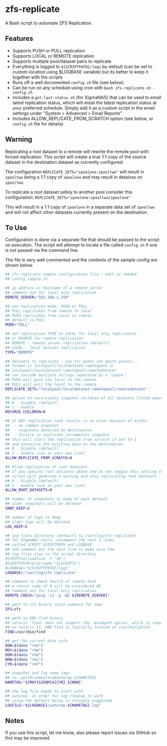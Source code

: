 zfs-replicate
=============

A Bash script to automate ZFS Replication.

Features
--------

- Supports PUSH or PULL replication
- Supports LOCAL or REMOTE replication
- Supports multiple pool/dataset pairs to replicate
- Everything is logged to `${SCRIPTPATH}/logs` by default (can be set to custom location using $LOGBASE variable) but its better to keep it together with the scripts
- Runs off a well documented `config.sh` file (see below)
- Can be run on any schedule using cron with `bash zfs-replicate.sh -config.sh`
- Includes a `get-last-status.sh` (for XigmaNAS) that can be used to email latest replication status, which will email the latest replication status at your preferred schedule. Simply add it as a custom script in the email settings under "System > Advanced > Email Reports"
- Includes ALLOW_REPLICATE_FROM_SCRATCH option (see below, or `config.sh` file for details)

Warning
-------

Replicating a root dataset to a remote will rewrite the remote pool with forced replication.  This script will create a true 1:1 copy of the source dataset in the destination dataset as currently configured.

The configuration ```REPLICATE_SETS="zpoolone:zpooltwo"``` will result in ```zpooltwo``` being a 1:1 copy of ```zpoolone``` and may result in dataloss on ```zpooltwo```.

To replicate a root dataset safely to another pool consider this configuration: ```REPLICATE_SETS="zpoolone:zpooltwo/zpoolone"```

This will result in a 1:1 copy of ```zpoolone``` in a separate data set of ```zpooltwo``` and will not affect other datasets currently present on the destination.

To Use
------

Configuration is done via a separate file that should be passed to the script on execution. The script will attempt to locate a file called ```config.sh``` if one is not passed via the command line.

The file is very well commented and the contents of the sample config are shown below.

```bash
## zfs-replicate sample configuration file - edit as needed
## config.sample.sh

## ip address or hostname of a remote server
## comment out for local only replication
REMOTE_SERVER="192.168.1.250"

## set replication mode, PUSH or PULL
## PULL replicates from remote to local
## PUSH replicates from local to remote
## default is PULL
MODE="PULL"

## set replication TYPE to LOCAL for local only replication
## or REMOTE for remote replication
## REMOTE - remote server replication (default)
## LOCAL - local dataset replication
TYPE="REMOTE"

## datasets to replicate - use zfs paths not mount points...
## format is localpool/localdataset:remotepool or
## localpool/localdataset:remotepool/remotedataset
## can include multiple strings separated by a "space"
## PUSH will push the local to the remote
## PULL will pull the local to the remote
REPLICATE_SETS="localpool/localdataset:remotepool/remotedataset"

## option to recursively snapshot children of all datasets listed above
## 0 - disable (default)
## 1 - enable
RECURSE_CHILDREN=0

## if ANY replication task results in an error because of either
##  - no common snapshot
##  - snapshots detected on destination
##  - failure to replicate incremental snapshot
## this will start the replication from scratch if set to 1
## and overwrite the existing data on the destination
## 0 - disable (default)
## 1 - enable (use at your own risk)
ALLOW_REPLICATE_FROM_SCRATCH=0

## Allow replication of root datasets
## if you specify root datasets above and do not toggle this setting the
## script will generate a warning and skip replicating root datasets
## 0 - disable (default)
## 1 - enable (use at your own risk)
ALLOW_ROOT_DATASETS=0

## number of snapshots to keep of each dataset
## older snapshots will be deleted
SNAP_KEEP=2

## number of logs to keep
## older logs will be deleted
LOG_KEEP=5

## log files directory (defaults to /var/log/zfs-replicate)
## for XigmaNAS users, uncomment the next 3 lines
## called SCRIPT SCRIPTPATH and LOGBASE
## and comment out the last line to make sure the 
## log files stay in the script directory
#SCRIPT=$(readlink -f "$0")
#SCRIPTPATH=$(dirname "${SCRIPT}")
#LOGBASE="${SCRIPTPATH}/logs"
LOGBASE="/var/log/zfs-replicate"

## command to check health of remote host
## a return code of 0 will be considered OK
## comment out for local only replication
REMOTE_CHECK="ping -c1 -q -W2 ${REMOTE_SERVER}"

## path to zfs binary (only command for now)
ZFS=zfs

## path to GNU find binary
## solaris `find` does not support the -maxdepth option, which is required
## on solaris 11, GNU find is typically located at /usr/bin/gfind
FIND=/usr/bin/find

## get the current date info
DOW=$(date "+%a")
MOY=$(date "+%m")
DOM=$(date "+%d")
NOW=$(date "+%s")
CYR=$(date "+%Y")

## snapshot and log name tags
## ie: pool0/someplace@autorep-${NAMETAG}
NAMETAG="${MOY}${DOM}${CYR}_${NOW}"

## the log file needs to start with
## autorep- in order for log cleanup to work
## using the default below is strongly suggested
LOGFILE="${LOGBASE}/autorep-${NAMETAG}.log"
```

Notes
-----

If you use this script, let me know, also please report issues via GitHub so this may be improved.
